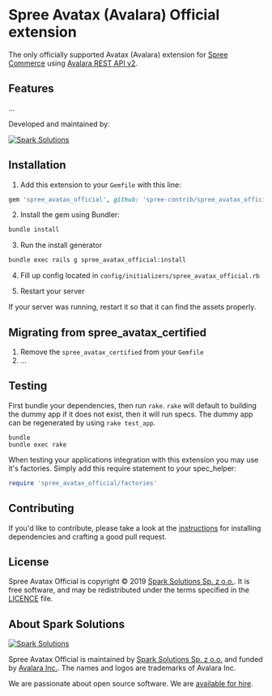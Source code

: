 # Spree Avatax (Avalara) Official extension

The only officially supported Avatax (Avalara) extension for [Spree Commerce](https://spreecommerce.org/) using [Avalara REST API v2](https://developer.avalara.com/api-reference/avatax/rest/v2/). 

## Features

...

Developed and maintained by:

[![Spark Solutions](http://sparksolutions.co/wp-content/uploads/2015/01/logo-ss-tr-221x100.png)][spark]

## Installation

1. Add this extension to your `Gemfile` with this line:
  ```ruby
  gem 'spree_avatax_official', github: 'spree-contrib/spree_avatax_official'
  ```

2. Install the gem using Bundler:

  ```bash
  bundle install
  ```

3. Run the install generator

  ```bash
  bundle exec rails g spree_avatax_official:install
  ```

4. Fill up config located in `config/initializers/spree_avatax_official.rb`

5. Restart your server

  If your server was running, restart it so that it can find the assets properly.

## Migrating from spree_avatax_certified

1. Remove the `spree_avatax_certified` from your `Gemfile`
2. ...

## Testing

First bundle your dependencies, then run `rake`. `rake` will default to building the dummy app if it does not exist, then it will run specs. The dummy app can be regenerated by using `rake test_app`.

```shell
bundle
bundle exec rake
```

When testing your applications integration with this extension you may use it's factories.
Simply add this require statement to your spec_helper:

```ruby
require 'spree_avatax_official/factories'
```

## Contributing

If you'd like to contribute, please take a look at the
[instructions](CONTRIBUTING.md) for installing dependencies and crafting a good
pull request.

## License

Spree Avatax Official is copyright © 2019 [Spark Solutions Sp. z o.o.][spark].
It is free software, and may be redistributed under the terms specified in the
[LICENCE](LICENSE) file.

[LICENSE]: https://github.com/spree-contrib/spree_avatax_official/blob/master/LICENSE

## About Spark Solutions

[![Spark Solutions](http://sparksolutions.co/wp-content/uploads/2015/01/logo-ss-tr-221x100.png)][spark]

Spree Avatax Official is maintained by [Spark Solutions Sp. z o.o.](http://sparksolutions.co?utm_source=github) and
funded by [Avalara Inc.](https://www.avalara.com/us/en/index.html). The names and logos are trademarks of Avalara Inc.

We are passionate about open source software.
We are [available for hire][spark].

[spark]:http://sparksolutions.co?utm_source=github
